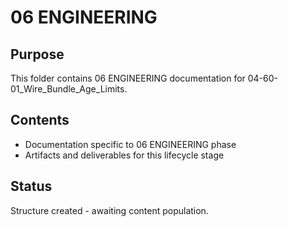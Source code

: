 # 06 ENGINEERING

## Purpose
This folder contains 06 ENGINEERING documentation for 04-60-01_Wire_Bundle_Age_Limits.

## Contents
- Documentation specific to 06 ENGINEERING phase
- Artifacts and deliverables for this lifecycle stage

## Status
Structure created - awaiting content population.
